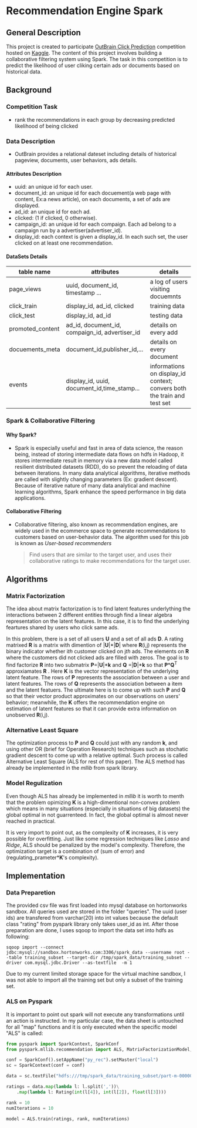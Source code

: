 # Recommendation Engine Spark

## General Description
This project is created to participate [OutBrain Click Prediction](https://www.kaggle.com/c/outbrain-click-prediction) competition hosted on [Kaggle](http://www.kaggle.com/competitions). The content of this project involves building a collaborative filtering system using Spark. The task in this competition is to predict the likelihood of user cliking certain ads or documents based on historical data.

## Background
### Competition Task
* rank the recommendations in each group by decreasing predicted likelihood of being clicked

### Data Description
* OutBrain provides a relational dateset including details of historical pageview, documents, user behaviors, ads details. 

#### Attributes Description
* uuid: an unique id for each user.
* document_id: an unique id for each docuement(a web page with content, Ex:a news article), on each documents, a set of ads are displayed.
* ad_id: an unique id for each ad.
* clicked: (1 if clicked, 0 otherwise).
* campaign_id: an unique id for each compaign. Each ad belong to a campaign run by a advertiser(advertiser_id).
* display_id: each context is given a display_id. In each such set, the user clicked on at least one recommendation.

#### DataSets Details
|table name| attributes | details|
|----------|------------|--------|
|page_views|uuid, document_id, timestamp ...| a log of users visiting docuemnts|
|click_train| display_id, ad_id, clicked| training data |
|click_test| display_id, ad_id| testing data|
|promoted_content| ad_id, document_id, compaign_id, advertiser_id| details on every add|
|docuements_meta| document_id,publisher_id,...| details on every document|
|events| display_id, uuid, document_id,time_stamp...| informations on display_id context; convers both the train and test set|

### Spark & Collaborative Filtering
#### Why Spark?
* Spark is especially useful and fast in area of data science, the reason being, instead of storing intermediate data flows on hdfs in Hadoop, it stores intermediate result in memory via a new data model called resilient distributed datasets (RDD), do so prevent the reloading of data between iterations. In many data analytical algorithms, iterative methods are called with slightly changing parameters (Ex: gradient descent). Because of iterative nature of many data analytical and machine learning algorithms, Spark enhance the speed performance in big data applications.

#### Collaborative Filtering
* Collaborative filtering, also known as recommendation engines, are widely used in the ecommerce space to generate recommendations to customers based on user-behavior data. The algorithm used for this job is known as *User-based recommenders*

	> Find users that are similar to the target user, and uses their collaborative ratings to make recommendations for the target user.



## Algorithms
### Matrix Factorization
The idea about matrix factorization is to find latent features underlything the interactions between 2 different entities through find a linear algebra representation on the latent features. In this case, it is to find the underlying feartures shared by users who click same ads. 

In this problem, there is a set of all users **U** and a set of all ads **D**. A rating matrixed **R** is a matrix with dimention of |**U**|\*|**D**| where **R**(i,j) represents the binary indicator whether i*th* customer clicked on j*th* ads. The elements on **R** where the customers did not clicked ads are filled with zeros. The goal is to find factorize **R** into two submatrix **P**=|**U**|\***k** and **Q** =|**D**|\***k** so that **P**\***Q**<sup>T</sup> approxiamates **R** . Here **K** is the vector representation of the underlying latent feature. The rows of **P** represents the association between a user and latent features. The rows of **Q** represents the association between a item and the latent featuers. The ultimate here is to come up with such **P** and **Q** so that their vector product approximates on our observations on users' behavior; meanwhile, the **K** offers the recommendation engine on estimation of latent features so that it can provide extra information on unobserved **R**(i,j).

### Alternative Least Square
The optimization process to **P** and **Q** could just with any random **k**, and using other OR (brief for Operation Research) techniques such as stochatic gradient descent to come up with a relative optimal. Such process is called Alternative Least Square (ALS for rest of this paper). The ALS method has already be implemented in the *mllib* from spark library.

### Model Regulization
Even though ALS has already be implemented in *mllib* it is worth to menth that the problem opimizing **K** is a high-dimentional non-convex problem which means in many situations (especially in situations of big datasets) the global optimal in not guarrenteed. In fact, the global optimal is almost never reached in practical. 

It is very import to point out, as the complexity of **K** increases, it is very possible for overfitting. Just like some regression techniques like *Lasso* and *Ridge*, ALS should be penalized by the model's complexity. Therefore, the optimization target is a combination of (sum of error) and (regulating\_prameter\***K**'s complexity).

## Implementation
### Data Preparetion
The provided csv file was first loaded into mysql database on hortonworks sandbox. All queries used are stored in the folder "queries". The uuid (user ids) are transfered from varchar(20) into int values because the default class "rating" from pyspark library only takes user\_id as int. After those preparation are done, I uses sqoop to import the data set into hdfs as following:  
```
sqoop import --connect jdbc:mysql://sandbox.hortonworks.com:3306/spark_data --username root --table training_subset --target-dir /tmp/spark_data/training_subset --driver com.mysql.jdbc.Driver --as-textfile  -m 1 
```
Due to my current limited storage space for the virtual machine sandbox, I was not able to import all the training set but only a subset of the training set.


### ALS on Pyspark
It is important to point out spark will not execute any transformations until an action is instructed. In my particular case, the data sheet is untouched for all "map" functions and it is only executed when the specific model "ALS" is called:
```python
from pyspark import SparkContext, SparkConf
from pyspark.mllib.recommendation import ALS, MatrixFactorizationModel, Rating

conf = SparkConf().setAppName("py_rec").setMaster("local")
sc = SparkContext(conf = conf)

data = sc.textFile("hdfs:///tmp/spark_data/training_subset/part-m-00000")

ratings = data.map(lambda l: l.split(','))\
    .map(lambda l: Rating(int(l[4]), int(l[2]), float(l[3])))

rank = 10
numIterations = 10

model = ALS.train(ratings, rank, numIterations)
```
